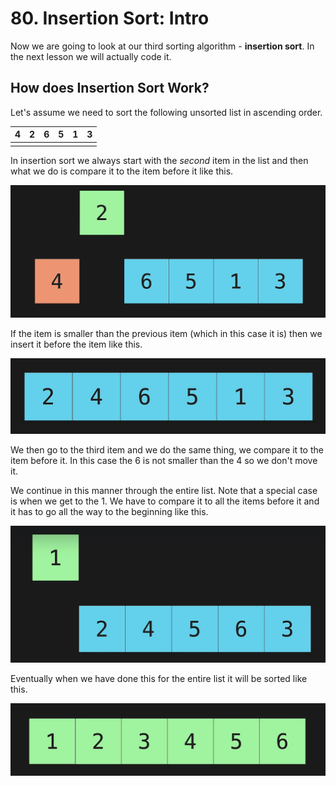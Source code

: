 # 80. Insertion Sort: Intro

Now we are going to look at our third sorting algorithm - **insertion sort**. In the next lesson we will actually code it.

## How does Insertion Sort Work?

Let's assume we need to sort the following unsorted list in ascending order.

| 4 | 2 | 6 | 5 | 1 | 3 |
|---|---|---|---|---|---|
|   |   |   |   |   |   |

In insertion sort we always start with the *second* item in the list and then what we do is compare it to the item before it like this.

![Insertion Sort Compare Start](./images/insertion-sort-compare-start.jpg?raw=true "Insertion Sort Compare Start")

If the item is smaller than the previous item (which in this case it is) then we insert it before the item like this.

![Insertion Sort Insert Start](./images/insertion-sort-insert-start.jpg?raw=true "Insertion Sort Insert Start")

We then go to the third item and we do the same thing, we compare it to the item before it. In this case the 6 is not smaller than the 4 so we don't move it. 

We continue in this manner through the entire list. Note that a special case is when we get to the 1. We have to compare it to all the items before it and it has to go all the way to the beginning like this.

![Insertion Sort Insert Beginning](./images/insertion-sort-insert-beginning.jpg?raw=true "Insertion Sort Insert Beginning")

Eventually when we have done this for the entire list it will be sorted like this.

![Insertion Sort Sorted](./images/insertion-sort-sorted.jpg?raw=true "Insertion Sort Sorted")
